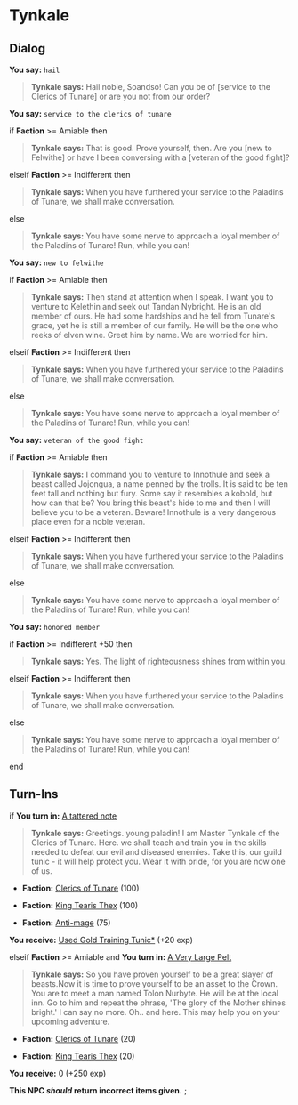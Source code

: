 # Tynkale
## Dialog

**You say:** `hail`



>**Tynkale says:** Hail noble, Soandso!  Can you be of [service to the Clerics of Tunare] or are you not from our order?

**You say:** `service to the clerics of tunare`



if **Faction** >= Amiable then




>**Tynkale says:** That is good. Prove yourself, then.  Are you [new to Felwithe] or have I been conversing with a [veteran of the good fight]?


elseif **Faction** >= Indifferent then



>**Tynkale says:** When you have furthered your service to the Paladins of Tunare, we shall make conversation.


else



>**Tynkale says:** You have some nerve to approach a loyal member of the Paladins of Tunare! Run, while you can!


**You say:** `new to felwithe`



if **Faction** >= Amiable then




>**Tynkale says:** Then stand at attention when I speak.  I want you to venture to Kelethin and seek out Tandan Nybright.  He is an old member of ours.  He had some hardships and he fell from Tunare's grace, yet he is still a member of our family.  He will be the one who reeks of elven wine.  Greet him by name.  We are worried for him.


elseif **Faction** >= Indifferent then



>**Tynkale says:** When you have furthered your service to the Paladins of Tunare, we shall make conversation.


else



>**Tynkale says:** You have some nerve to approach a loyal member of the Paladins of Tunare! Run, while you can!


**You say:** `veteran of the good fight`



if **Faction** >= Amiable then




>**Tynkale says:** I command you to venture to Innothule and seek a beast called Jojongua, a name penned by the trolls.  It is said to be ten feet tall and nothing but fury.  Some say it resembles a kobold, but how can that be?  You bring this beast's hide to me and then I will believe you to be a veteran.  Beware!  Innothule is a very dangerous place even for a noble veteran.


elseif **Faction** >= Indifferent then



>**Tynkale says:** When you have furthered your service to the Paladins of Tunare, we shall make conversation.


else



>**Tynkale says:** You have some nerve to approach a loyal member of the Paladins of Tunare! Run, while you can!


**You say:** `honored member`



if **Faction** >= Indifferent +50 then




>**Tynkale says:** Yes. The light of righteousness shines from within you.


elseif **Faction** >= Indifferent then



>**Tynkale says:** When you have furthered your service to the Paladins of Tunare, we shall make conversation.


else



>**Tynkale says:** You have some nerve to approach a loyal member of the Paladins of Tunare! Run, while you can!

end

## Turn-Ins




if **You turn in:** [A tattered note](/item/18781)


>**Tynkale says:** Greetings. young paladin!  I am Master Tynkale of the Clerics of Tunare.  Here. we shall teach and train you in the skills needed to defeat our evil and diseased enemies.  Take this, our guild tunic - it will help protect you. Wear it with pride, for you are now one of us.


* __Faction:__ [Clerics of Tunare](/faction/226) (100)


* __Faction:__ [King Tearis Thex](/faction/279) (100)


* __Faction:__ [Anti-mage](/faction/5002) (75)


 **You receive:**  [Used Gold Training Tunic*](/item/13591) (+20 exp)

elseif **Faction** >= Amiable and  **You turn in:** [A Very Large Pelt](/item/13351)


>**Tynkale says:** So you have proven yourself to be a great slayer of beasts.Now it is time to prove yourself to be an asset to the Crown. You are to meet a man named Tolon Nurbyte. He will be at the local inn. Go to him and repeat the phrase, 'The glory of the Mother shines bright.' I can say no more. Oh.. and here. This may help you on your upcoming adventure.


* __Faction:__ [Clerics of Tunare](/faction/226) (20)


* __Faction:__ [King Tearis Thex](/faction/279) (20)


 **You receive:** 0 (+250 exp)

**This NPC *should* return incorrect items given.**
;

